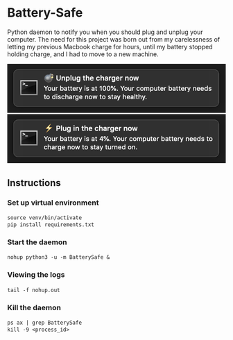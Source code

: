 # Battery-Safe
Python daemon to notify you when you should plug and unplug your computer. The need for this project was born out from my carelessness of letting my previous Macbook charge for hours, until my battery stopped holding charge, and I had to move to a new machine. 

![](static/2da2a776b0e0d89e0e5a7329268ef0ef.png)
![](static/a4ae2ff33ad6e87776176461b05ea686.png)

## Instructions
### Set up virtual environment
    source venv/bin/activate
    pip install requirements.txt

### Start the daemon
    nohup python3 -u -m BatterySafe &

### Viewing the logs
    tail -f nohup.out

### Kill the daemon
    ps ax | grep BatterySafe
    kill -9 <process_id>
